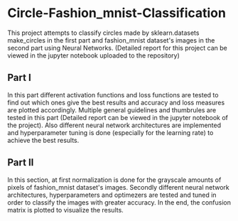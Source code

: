 # Circle-Fashion_mnist-Classification
This project attempts to classify circles made by sklearn.datasets make_circles in the first part and fashion_mnist dataset's images in the second part using Neural Networks.
(Detailed report for this project can be viewed in the jupyter notebook uploaded to the repository)
## Part I
In this part different activation functions and loss functions are tested to find out which ones give the best results and accuracy and loss measures are plotted accordingly. Multiple general guidelines and thumbrules are tested in this part (Detailed report can be viewed in the jupyter notebook of the project). Also different neural network architectures are implemented and hyperparameter tuning is done (especially for the learning rate) to achieve the best results.

## Part II
In this section, at first normalization is done for the grayscale amounts of pixels of fashion_mnist dataset's images. Secondly different neural network architectures, hyperparameters and optimezers are tested and tuned in order to classify the images with greater accuracy. In the end, the confusion matrix is plotted to visualize the results.


